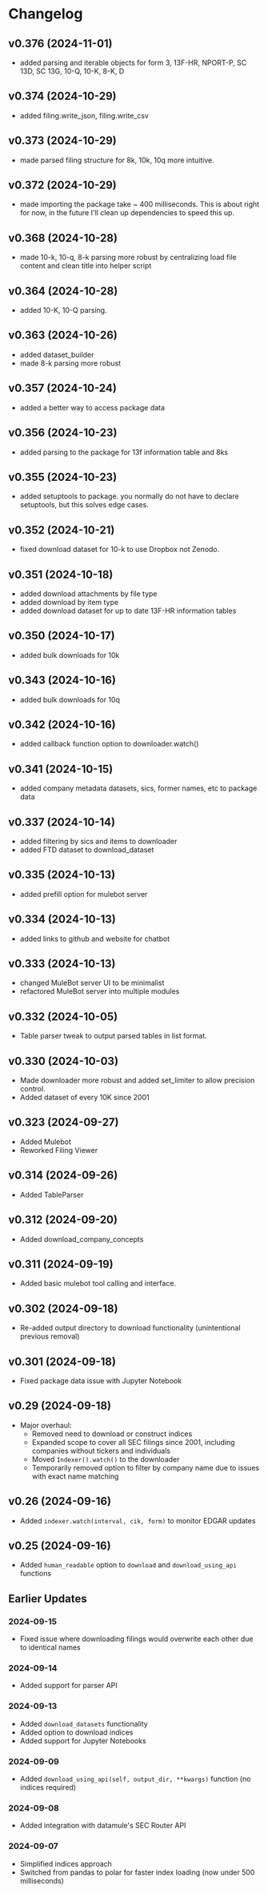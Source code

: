 # Changelog
## v0.376 (2024-11-01)
- added parsing and iterable objects for form 3, 13F-HR, NPORT-P, SC 13D, SC 13G, 10-Q, 10-K, 8-K, D

## v0.374 (2024-10-29)
- added filing.write_json, filing.write_csv

## v0.373 (2024-10-29)
- made parsed filing structure for 8k, 10k, 10q more intuitive.

## v0.372 (2024-10-29)
- made importing the package take ~ 400 milliseconds. This is about right for now, in the future I'll clean up dependencies to speed this up.
## v0.368 (2024-10-28)
- made 10-k, 10-q, 8-k parsing more robust by centralizing load file content and clean title into helper script
## v0.364 (2024-10-28)
- added 10-K, 10-Q parsing. 

## v0.363 (2024-10-26)
- added dataset_builder
- made 8-k parsing more robust

## v0.357 (2024-10-24)
- added a better way to access package data

## v0.356 (2024-10-23)
- added parsing to the package for 13f information table and 8ks

## v0.355 (2024-10-23)
- added setuptools to package. you normally do not have to declare setuptools, but this solves edge cases.
## v0.352 (2024-10-21)
- fixed download dataset for 10-k to use Dropbox not Zenodo.

## v0.351 (2024-10-18)
- added download attachments by file type
- added download by item type
- added download dataset for up to date 13F-HR information tables
## v0.350 (2024-10-17)
- added bulk downloads for 10k
## v0.343 (2024-10-16)
- added bulk downloads for 10q
## v0.342 (2024-10-16)
- added callback function option to downloader.watch()
## v0.341 (2024-10-15)
- added company metadata datasets, sics, former names, etc to package data

## v0.337 (2024-10-14)
- added filtering by sics and items to downloader
- added FTD dataset to download_dataset

## v0.335 (2024-10-13)
- added prefill option for mulebot server

## v0.334 (2024-10-13)
- added links to github and website for chatbot

## v0.333 (2024-10-13)
- changed MuleBot server UI to be minimalist
- refactored MuleBot server into multiple modules

## v0.332 (2024-10-05)
- Table parser tweak to output parsed tables in list format.

## v0.330 (2024-10-03)
- Made downloader more robust and added set_limiter to allow precision control.
- Added dataset of every 10K since 2001
## v0.323 (2024-09-27)
- Added Mulebot
- Reworked Filing Viewer

## v0.314 (2024-09-26)
- Added TableParser

## v0.312 (2024-09-20)
- Added download_company_concepts

## v0.311 (2024-09-19)
- Added basic mulebot tool calling and interface.

## v0.302 (2024-09-18)
- Re-added output directory to download functionality (unintentional previous removal)

## v0.301 (2024-09-18)
- Fixed package data issue with Jupyter Notebook

## v0.29 (2024-09-18)
- Major overhaul:
  - Removed need to download or construct indices
  - Expanded scope to cover all SEC filings since 2001, including companies without tickers and individuals
  - Moved `Indexer().watch()` to the downloader
  - Temporarily removed option to filter by company name due to issues with exact name matching

## v0.26 (2024-09-16)
- Added `indexer.watch(interval, cik, form)` to monitor EDGAR updates

## v0.25 (2024-09-16)
- Added `human_readable` option to `download` and `download_using_api` functions

## Earlier Updates

### 2024-09-15
- Fixed issue where downloading filings would overwrite each other due to identical names

### 2024-09-14
- Added support for parser API

### 2024-09-13
- Added `download_datasets` functionality
- Added option to download indices
- Added support for Jupyter Notebooks

### 2024-09-09
- Added `download_using_api(self, output_dir, **kwargs)` function (no indices required)

### 2024-09-08
- Added integration with datamule's SEC Router API

### 2024-09-07
- Simplified indices approach
- Switched from pandas to polar for faster index loading (now under 500 milliseconds)